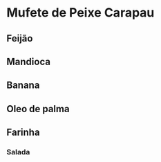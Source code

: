 # Mufete de Peixe Carapau

## Feijão

## Mandioca

## Banana

## Oleo de palma

## Farinha

### Salada

